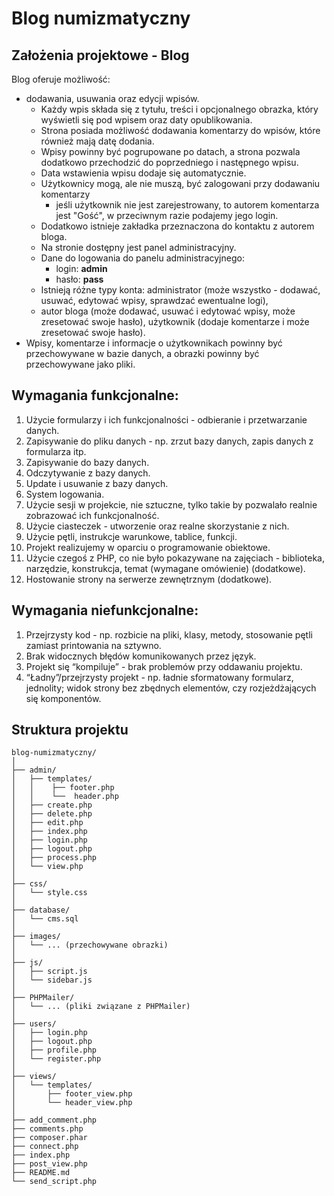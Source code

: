 # Blog numizmatyczny
## Założenia projektowe - Blog
Blog oferuje możliwość:
- dodawania, usuwania oraz edycji wpisów.
    - Każdy wpis składa się z tytułu, treści i opcjonalnego obrazka, który wyświetli się pod wpisem oraz daty opublikowania.
    - Strona posiada możliwość dodawania komentarzy do wpisów, które również mają datę dodania.
    - Wpisy powinny być pogrupowane po datach, a strona pozwala dodatkowo przechodzić do poprzedniego i następnego wpisu.
    - Data wstawienia wpisu dodaje się automatycznie.
    - Użytkownicy mogą, ale nie muszą, być zalogowani przy dodawaniu komentarzy
        - jeśli użytkownik nie jest zarejestrowany, to autorem komentarza jest "Gość", w przeciwnym razie podajemy jego login.
    - Dodatkowo istnieje zakładka przeznaczona do kontaktu z autorem bloga.
    - Na stronie dostępny jest panel administracyjny.
    - Dane do logowania do panelu administracyjnego:
        - login: **admin**
        - hasło: **pass**
    - Istnieją różne typy konta: administrator (może wszystko - dodawać, usuwać, edytować wpisy, sprawdzać ewentualne logi),
    - autor bloga (może dodawać, usuwać i edytować wpisy, może zresetować swoje hasło), użytkownik (dodaje komentarze i może zresetować swoje hasło).
- Wpisy, komentarze i informacje o użytkownikach powinny być przechowywane w bazie danych, a obrazki powinny być przechowywane jako pliki.

## Wymagania funkcjonalne:
1. Użycie formularzy i ich funkcjonalności - odbieranie i przetwarzanie danych.
2. Zapisywanie do pliku danych - np. zrzut bazy danych, zapis danych z formularza itp.
3. Zapisywanie do bazy danych.
4. Odczytywanie z bazy danych.
5. Update i usuwanie z bazy danych.
6. System logowania.
7. Użycie sesji w projekcie, nie sztuczne, tylko takie by pozwalało realnie zobrazować ich funkcjonalność.
8. Użycie ciasteczek - utworzenie oraz realne skorzystanie z nich.
9. Użycie pętli, instrukcje warunkowe, tablice, funkcji.
10. Projekt realizujemy w oparciu o programowanie obiektowe.
11. Użycie czegoś z PHP, co nie było pokazywane na zajęciach - biblioteka, narzędzie, konstrukcja, temat (wymagane omówienie) (dodatkowe).
12. Hostowanie strony na serwerze zewnętrznym (dodatkowe).

## Wymagania niefunkcjonalne:
1. Przejrzysty kod - np. rozbicie na pliki, klasy, metody, stosowanie pętli zamiast printowania na sztywno.
2. Brak widocznych błędów komunikowanych przez język.
3. Projekt się “kompiluje” - brak problemów przy oddawaniu projektu.
4. “Ładny”/przejrzysty projekt - np. ładnie sformatowany formularz, jednolity; widok strony bez zbędnych elementów, czy rozjeżdżających się komponentów.

## Struktura projektu
```
blog-numizmatyczny/
│
├── admin/
│   ├── templates/
│   │    ├── footer.php
│   │    └──  header.php
│   ├── create.php
│   ├── delete.php
│   ├── edit.php
│   ├── index.php
│   ├── login.php
│   ├── logout.php
│   ├── process.php
│   └── view.php
│
├── css/
│   └── style.css
│
├── database/
│   └── cms.sql
│
├── images/
│   └── ... (przechowywane obrazki)
│
├── js/
│   ├── script.js
│   └── sidebar.js
│
├── PHPMailer/
│   └── ... (pliki związane z PHPMailer)
│
├── users/
│   ├── login.php
│   ├── logout.php
│   ├── profile.php
│   └── register.php
│
├── views/
│   └── templates/
│       ├── footer_view.php
│       └── header_view.php
│
├── add_comment.php
├── comments.php
├── composer.phar
├── connect.php
├── index.php
├── post_view.php
├── README.md
└── send_script.php
```